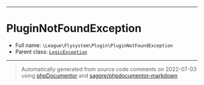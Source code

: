 ***

# PluginNotFoundException





* Full name: `\League\Flysystem\Plugin\PluginNotFoundException`
* Parent class: [`LogicException`](../../../LogicException.md)






***
> Automatically generated from source code comments on 2022-07-03 using [phpDocumentor](http://www.phpdoc.org/) and [saggre/phpdocumentor-markdown](https://github.com/Saggre/phpDocumentor-markdown)
